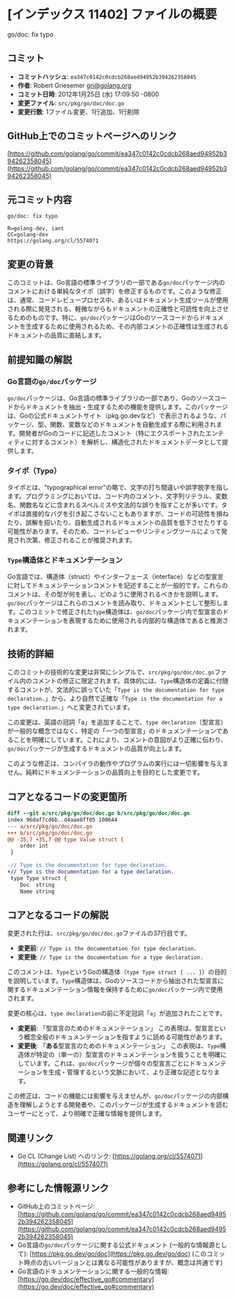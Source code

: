 # [インデックス 11402] ファイルの概要

go/doc: fix typo

## コミット

*   **コミットハッシュ**: `ea347c0142c0cdcb268aed94952b394262358045`
*   **作者**: Robert Griesemer <gri@golang.org>
*   **コミット日時**: 2012年1月25日 (水) 17:09:50 -0800
*   **変更ファイル**: `src/pkg/go/doc/doc.go`
*   **変更行数**: 1ファイル変更、1行追加、1行削除

## GitHub上でのコミットページへのリンク

[https://github.com/golang/go/commit/ea347c0142c0cdcb268aed94952b394262358045](https://github.com/golang/go/commit/ea347c0142c0cdcb268aed94952b394262358045)

## 元コミット内容

```
go/doc: fix typo

R=golang-dev, iant
CC=golang-dev
https://golang.org/cl/5574071
```

## 変更の背景

このコミットは、Go言語の標準ライブラリの一部である`go/doc`パッケージ内のコメントにおける単純なタイポ（誤字）を修正するものです。このような修正は、通常、コードレビュープロセス中、あるいはドキュメント生成ツールが使用される際に発見される、軽微ながらもドキュメントの正確性と可読性を向上させるためのものです。特に、`go/doc`パッケージはGoのソースコードからドキュメントを生成するために使用されるため、その内部コメントの正確性は生成されるドキュメントの品質に直結します。

## 前提知識の解説

### Go言語の`go/doc`パッケージ

`go/doc`パッケージは、Go言語の標準ライブラリの一部であり、Goのソースコードからドキュメントを抽出・生成するための機能を提供します。このパッケージは、Goの公式ドキュメントサイト（pkg.go.devなど）で表示されるような、パッケージ、型、関数、変数などのドキュメントを自動生成する際に利用されます。開発者がGoのコードに記述したコメント（特にエクスポートされたエンティティに対するコメント）を解析し、構造化されたドキュメントデータとして提供します。

### タイポ（Typo）

タイポとは、"typographical error"の略で、文字の打ち間違いや誤字脱字を指します。プログラミングにおいては、コード内のコメント、文字列リテラル、変数名、関数名などに含まれるスペルミスや文法的な誤りを指すことが多いです。タイポは直接的なバグを引き起こさないこともありますが、コードの可読性を損ねたり、誤解を招いたり、自動生成されるドキュメントの品質を低下させたりする可能性があります。そのため、コードレビューやリンティングツールによって発見され次第、修正されることが推奨されます。

### `Type`構造体とドキュメンテーション

Go言語では、構造体（struct）やインターフェース（interface）などの型宣言に対してドキュメンテーションコメントを記述することが一般的です。これらのコメントは、その型が何を表し、どのように使用されるべきかを説明します。`go/doc`パッケージはこれらのコメントを読み取り、ドキュメントとして整形します。このコミットで修正された`Type`構造体は、`go/doc`パッケージ内で型宣言のドキュメンテーションを表現するために使用される内部的な構造体であると推測されます。

## 技術的詳細

このコミットの技術的な変更は非常にシンプルで、`src/pkg/go/doc/doc.go`ファイル内のコメントの修正に限定されます。具体的には、`Type`構造体の定義に付随するコメントが、文法的に誤っていた「`Type is the documentation for type declaration.`」から、より自然で正確な「`Type is the documentation for a type declaration.`」へと変更されています。

この変更は、英語の冠詞「a」を追加することで、`type declaration`（型宣言）が一般的な概念ではなく、特定の「一つの型宣言」のドキュメンテーションであることを明確にしています。これにより、コメントの意図がより正確に伝わり、`go/doc`パッケージが生成するドキュメントの品質が向上します。

このような修正は、コンパイラの動作やプログラムの実行には一切影響を与えません。純粋にドキュメンテーションの品質向上を目的とした変更です。

## コアとなるコードの変更箇所

```diff
diff --git a/src/pkg/go/doc/doc.go b/src/pkg/go/doc/doc.go
index 96daf7cd6b..d4aae8ff05 100644
--- a/src/pkg/go/doc/doc.go
+++ b/src/pkg/go/doc/doc.go
@@ -35,7 +35,7 @@ type Value struct {
 	order int
 }

-// Type is the documentation for type declaration.
+// Type is the documentation for a type declaration.
 type Type struct {
 	Doc  string
 	Name string
```

## コアとなるコードの解説

変更された行は、`src/pkg/go/doc/doc.go`ファイルの37行目です。

*   **変更前**: `// Type is the documentation for type declaration.`
*   **変更後**: `// Type is the documentation for a type declaration.`

このコメントは、`Type`というGoの構造体（`type Type struct { ... }`）の目的を説明しています。`Type`構造体は、Goのソースコードから抽出された型宣言に関するドキュメンテーション情報を保持するために`go/doc`パッケージ内で使用されます。

変更の核心は、`type declaration`の前に不定冠詞「`a`」が追加されたことです。

*   **変更前**: 「型宣言のためのドキュメンテーション」
    この表現は、型宣言という概念全般のドキュメンテーションを指すように読める可能性があります。
*   **変更後**: 「**ある**型宣言のためのドキュメンテーション」
    この表現は、`Type`構造体が特定の（単一の）型宣言のドキュメンテーションを扱うことを明確にしています。これは、`go/doc`パッケージが個々の型宣言ごとにドキュメンテーションを生成・管理するという文脈において、より正確な記述となります。

この修正は、コードの機能には影響を与えませんが、`go/doc`パッケージの内部構造を理解しようとする開発者や、このパッケージが生成するドキュメントを読むユーザーにとって、より明確で正確な情報を提供します。

## 関連リンク

*   Go CL (Change List) へのリンク: [https://golang.org/cl/5574071](https://golang.org/cl/5574071)

## 参考にした情報源リンク

*   GitHub上のコミットページ: [https://github.com/golang/go/commit/ea347c0142c0cdcb268aed94952b394262358045](https://github.com/golang/go/commit/ea347c0142c0cdcb268aed94952b394262358045)
*   Go言語の`go/doc`パッケージに関する公式ドキュメント (一般的な情報源として): [https://pkg.go.dev/go/doc](https://pkg.go.dev/go/doc) (このコミット時点の古いバージョンとは異なる可能性がありますが、概念は共通です)
*   Go言語のドキュメンテーションに関する一般的な情報: [https://go.dev/doc/effective_go#commentary](https://go.dev/doc/effective_go#commentary)
